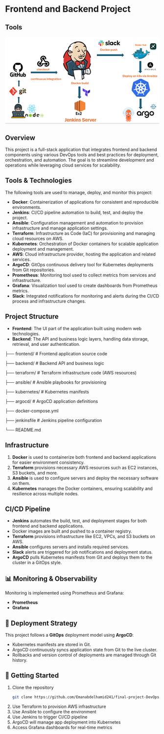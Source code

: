 # Frontend and Backend Project

## Tools
![Project Image](./imgs/projecttools.PNG)

## Overview
This project is a full-stack application that integrates frontend and backend components using various DevOps tools and best practices for deployment, orchestration, and automation. The goal is to streamline development and operations while leveraging cloud services for scalability.

## Tools & Technologies
The following tools are used to manage, deploy, and monitor this project:

- **Docker**: Containerization of applications for consistent and reproducible environments.  
- **Jenkins**: CI/CD pipeline automation to build, test, and deploy the project.  
- **Ansible**: Configuration management and automation to provision infrastructure and manage application settings.  
- **Terraform**: Infrastructure as Code (IaC) for provisioning and managing cloud resources on AWS.  
- **Kubernetes**: Orchestration of Docker containers for scalable application deployment and management.  
- **AWS**: Cloud infrastructure provider, hosting the application and related services.  
- **ArgoCD**: GitOps continuous delivery tool for Kubernetes deployments from Git repositories.  
- **Prometheus**: Monitoring tool used to collect metrics from services and infrastructure.  
- **Grafana**: Visualization tool used to create dashboards from Prometheus metrics.  
- **Slack**: Integrated notifications for monitoring and alerts during the CI/CD process and infrastructure changes.  


## Project Structure
- **Frontend**: The UI part of the application built using modern web technologies.
- **Backend**: The API and business logic layers, handling data storage, retrieval, and user authentication.

├── frontend/ # Frontend application source code

├── backend/ # Backend API and business logic

├── terraform/ # Terraform infrastructure code (AWS resources)

├── ansible/ # Ansible playbooks for provisioning

├── kubernetes/ # Kubernetes manifests

├── argocd/ # ArgoCD application definitions

├── docker-compose.yml

├── jenkinsfile # Jenkins pipeline configuration

└── README.md

## Infrastructure
1. **Docker** is used to containerize both frontend and backend applications for easier environment consistency.
2. **Terraform** provisions necessary AWS resources such as EC2 instances, S3 buckets, and more.
3. **Ansible** is used to configure servers and deploy the necessary software on them.
4. **Kubernetes** manages the Docker containers, ensuring scalability and resilience across multiple nodes.

## CI/CD Pipeline
- **Jenkins** automates the build, test, and deployment stages for both frontend and backend applications.  
- Docker images are built and pushed to a container registry.  
- **Terraform** provisions infrastructure like EC2, VPCs, and S3 buckets on AWS.  
- **Ansible** configures servers and installs required services.  
- **Slack** alerts are triggered for job notifications and deployment status.  
- **ArgoCD** pulls Kubernetes manifests from Git and deploys them to the cluster in a GitOps style.

## 📊 Monitoring & Observability

Monitoring is implemented using Prometheus and Grafana:

- **Prometheus**
- **Grafana** 

## 🚀 Deployment Strategy

This project follows a **GitOps** deployment model using **ArgoCD**:

- Kubernetes manifests are stored in Git.
- ArgoCD continuously syncs application state from Git to the live cluster.
- Rollbacks and version control of deployments are managed through Git history.

## 🧭 Getting Started

1. Clone the repository  
   ```bash
   git clone https://github.com/Emanabdelhamid241/final-project-DevOps-DEPI.git

2. Use Terraform to provision AWS infrastructure  
3. Use Ansible to configure the environment  
4. Use Jenkins to trigger CI/CD pipeline  
5. ArgoCD will manage app deployment into Kubernetes  
6. Access Grafana dashboards for real-time metrics



